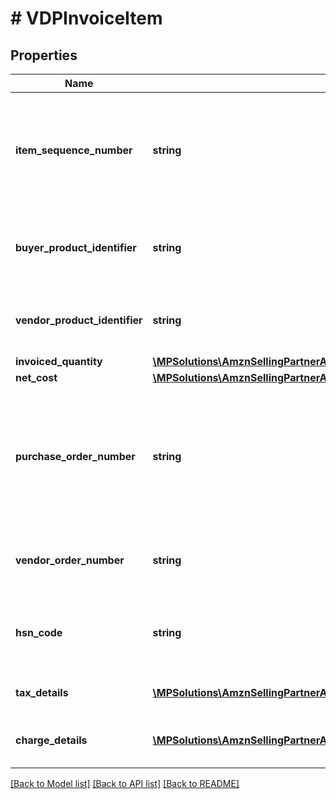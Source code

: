 # # VDPInvoiceItem

## Properties

Name | Type | Description | Notes
------------ | ------------- | ------------- | -------------
**item_sequence_number** | **string** | Numbering of the item on the purchase order. The first item will be 1, the second 2, and so on. |
**buyer_product_identifier** | **string** | Buyer&#39;s standard identification number (ASIN) of an item. | [optional]
**vendor_product_identifier** | **string** | The vendor selected product identification of the item. | [optional]
**invoiced_quantity** | [**\MPSolutions\AmznSellingPartnerApi\Models\VendorDirectFulfillmentPayments\VDPItemQuantity**](VDPItemQuantity.md) |  |
**net_cost** | [**\MPSolutions\AmznSellingPartnerApi\Models\VendorDirectFulfillmentPayments\VDPMoney**](VDPMoney.md) |  |
**purchase_order_number** | **string** | The purchase order number for this order. Formatting Notes: 8-character alpha-numeric code. |
**vendor_order_number** | **string** | The vendor&#39;s order number for this order. | [optional]
**hsn_code** | **string** | HSN tax code. The HSN number cannot contain alphabets. | [optional]
**tax_details** | [**\MPSolutions\AmznSellingPartnerApi\Models\VendorDirectFulfillmentPayments\VDPTaxDetail[]**](VDPTaxDetail.md) | Individual tax details per line item. | [optional]
**charge_details** | [**\MPSolutions\AmznSellingPartnerApi\Models\VendorDirectFulfillmentPayments\VDPChargeDetails[]**](VDPChargeDetails.md) | Individual charge details per line item. | [optional]

[[Back to Model list]](../../README.md#models) [[Back to API list]](../../README.md#endpoints) [[Back to README]](../../README.md)
